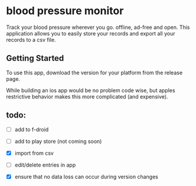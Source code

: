 # blood pressure monitor

Track your blood pressure wherever you go. offline, ad-free and open.
This application allows you to easily store your records and export all your records to a csv file. 

## Getting Started

To use this app, download the version for your platform from the release page.

While building an ios app would be no problem code wise, but apples restrictive behavior makes this more complicated (and expensive). 

## todo:

- [ ] add to f-droid
- [ ] add to play store (not coming soon)
- [X] import from csv
- [ ] edit/delete entries in app
- [X] ensure that no data loss can occur during version changes

